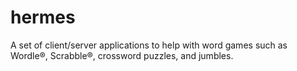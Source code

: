 # hermes

A set of client/server applications to help with word games such as Wordle&reg;, Scrabble&reg;, crossword puzzles, and jumbles.